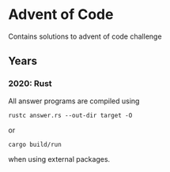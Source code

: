 # Advent of Code

Contains solutions to advent of code challenge

## Years

### 2020: Rust
All answer programs are compiled using
```
rustc answer.rs --out-dir target -O
```
or 
```
cargo build/run
```
when using external packages.